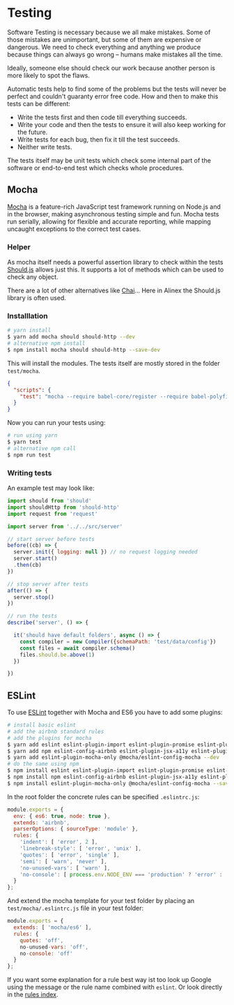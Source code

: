 # Testing

Software Testing is necessary because we all make mistakes. Some of those mistakes
are unimportant, but some of them are expensive or dangerous. We need to check
everything and anything we produce because things can always go wrong – humans make
mistakes all the time.

Ideally, someone else should check our work because another person is more
likely to spot the flaws.

Automatic tests help to find some of the problems but the tests will never be perfect
and couldn't guaranty error free code. How and then to make this tests can be
different:

- Write the tests first and then code till everything succeeds.
- Write your code and then the tests to ensure it will also keep working for the future.
- Write tests for each bug, then fix it till the test succeeds.
- Neither write tests.

The tests itself may be unit tests which check some internal part of the software or
end-to-end test which checks whole procedures.


## Mocha

[Mocha](https://mochajs.org/) is a feature-rich JavaScript test framework running
on Node.js and in the browser, making asynchronous testing simple and fun.
Mocha tests run serially, allowing for flexible and accurate reporting, while mapping
uncaught exceptions to the correct test cases.

### Helper

As mocha itself needs a powerful assertion library to check within the tests
[Should.js](https://shouldjs.github.io/) allows just this. It supports a lot of
methods which can be used to check any object.

There are a lot of other alternatives like [Chai](http://chaijs.com/)...
Here in Alinex the Should.js library is often used.

### Installlation

```bash
# yarn install
$ yarn add mocha should should-http --dev
# alternative npm install
$ npm install mocha should should-http --save-dev
```

This will install the modules. The tests itself are mostly stored in the folder
`test/mocha`.

```json
{
  "scripts": {
    "test": "mocha --require babel-core/register --require babel-polyfill test/mocha"
  }
}
```

Now you can run your tests using:

```bash
# run using yarn
$ yarn test
# alternative npm call
$ npm run test
```

### Writing tests

An example test may look like:

```js
import should from 'should'
import shouldHttp from 'should-http'
import request from 'request'

import server from '../../src/server'

// start server before tests
before((cb) => {
  server.init({ logging: null }) // no request logging needed
  server.start()
  .then(cb)
})

// stop server after tests
after(() => {
  server.stop()
})

// run the tests
describe('server', () => {

  it('should have default folders', async () => {
    const compiler = new Compiler({schemaPath: 'test/data/config'})
    const files = await compiler.schema()
    files.should.be.above(1)
  })

})
```


## ESLint

To use [ESLint](http://eslint.org/) together with Mocha and ES6 you have to add some
plugins:

```bash
# install basic eslint
# add the airbnb standard rules
# add the plugins for mocha
$ yarn add eslint eslint-plugin-import eslint-plugin-promise eslint-plugin-standard --dev
$ yarn add npm eslint-config-airbnb eslint-plugin-jsx-a11y eslint-plugin-react --dev
$ yarn add eslint-plugin-mocha-only @mocha/eslint-config-mocha --dev
# do the same using npm
$ npm install eslint eslint-plugin-import eslint-plugin-promise eslint-plugin-standard --save-dev
$ npm install npm eslint-config-airbnb eslint-plugin-jsx-a11y eslint-plugin-react --save-dev
$ npm install eslint-plugin-mocha-only @mocha/eslint-config-mocha --save-dev
```

In the root folder the concrete rules can be specified `.eslintrc.js`:

```js
module.exports = {
  env: { es6: true, node: true },
  extends: 'airbnb',
  parserOptions: { sourceType: 'module' },
  rules: {
    'indent': [ 'error', 2 ],
    'linebreak-style': [ 'error', 'unix' ],
    'quotes': [ 'error', 'single' ],
    'semi': [ 'warn', 'never' ],
    'no-unused-vars': [ 'warn' ],
    'no-console': [ process.env.NODE_ENV === 'production' ? 'error' : 'warn' ]
  }
};
```

And extend the mocha template for your test folder by placing an  `test/mocha/.eslintrc.js`
file in your test folder:

```js
module.exports = {
  extends: [ 'mocha/es6' ],
  rules: {
    quotes: 'off',
    no-unused-vars: 'off',
    no-console: 'off'
  }
};
```

If you want some explanation for a rule best way ist too look up Google using the message
or the rule name combined with `eslint`. Or look directly in the
[rules index](http://eslint.org/docs/rules).
